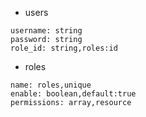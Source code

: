 -   users

```
username: string
password: string
role_id: string,roles:id
```

-   roles

```
name: roles,unique
enable: boolean,default:true
permissions: array,resource
```
